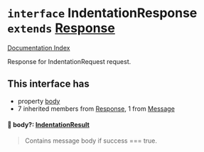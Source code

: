 # `interface` IndentationResponse `extends` [Response](../interface.Response/README.md)

[Documentation Index](../README.md)

Response for IndentationRequest request.

## This interface has

- property [body](#-body-indentationresult)
- 7 inherited members from [Response](../interface.Response/README.md), 1 from [Message](../interface.Message/README.md)


#### 📄 body?: [IndentationResult](../interface.IndentationResult/README.md)

> Contains message body if success === true.



